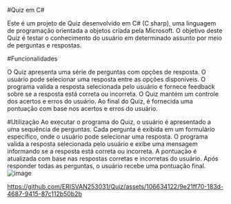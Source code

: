 #Quiz em C#

Este é um projeto de Quiz desenvolvido em C# (C sharp), uma linguagem de programação orientada a objetos criada pela Microsoft. O objetivo deste Quiz é testar o conhecimento do usuário em determinado assunto por meio de perguntas e respostas.

#Funcionalidades

O Quiz apresenta uma série de perguntas com opções de resposta.
O usuário pode selecionar uma resposta entre as opções disponíveis.
O programa valida a resposta selecionada pelo usuário e fornece feedback sobre se a resposta está correta ou incorreta.
O Quiz mantém um controle dos acertos e erros do usuário.
Ao final do Quiz, é fornecida uma pontuação com base nos acertos e erros do usuário.

#Utilização
Ao executar o programa do Quiz, o usuário é apresentado a uma sequência de perguntas.
Cada pergunta é exibida em um formulário específico, onde o usuário pode selecionar uma resposta.
O programa valida a resposta selecionada pelo usuário e exibe uma mensagem informando se a resposta está correta ou incorreta.
A pontuação é atualizada com base nas respostas corretas e incorretas do usuário.
Após responder todas as perguntas, o usuário recebe uma pontuação final.![image](https://github.com/ERISVAN253031/Quiz/assets/106634122/a907ee31-4c7d-43f4-bd16-07f827a26b0c)


https://github.com/ERISVAN253031/Quiz/assets/106634122/9e21ff70-183d-4687-9415-87c112b50b2b


